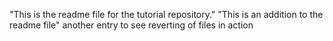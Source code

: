 "This is the readme file for the tutorial repository."
"This is an addition to the readme file"
another entry to see reverting of files in action